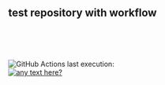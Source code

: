 <h2>test repository with workflow</h2><br><br><br>

![GitHub Actions](https://img.shields.io/badge/github%20actions-%232671E5.svg?style=for-the-badge&logo=githubactions&logoColor=white) last execution: <br>
[![any text here?](https://github.com/yuryusachou/f1/actions/workflows/workflow1.yml/badge.svg?branch=main)](https://github.com/yuryusachou/f1/actions/workflows/workflow1.yml)
